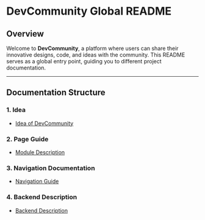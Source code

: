 # DevCommunity Global README

## Overview
Welcome to **DevCommunity**, a platform where users can share their innovative designs, code, and ideas with the community. This README serves as a global entry point, guiding you to different project documentation.

---

## Documentation Structure

### 1. **Idea**
- [Idea of DevCommunity](./docs/IDEA_README.md)

### 2. **Page Guide**
- [Module Description](./docs/PAGES_README.md)

### 3. **Navigation Documentation**
- [Navigation Guide](./docs/NAVIGATION_README.md)

### 4. **Backend Description**
- [Backend Description](./docs/PRODUCT_DESCRIPTION.md)


